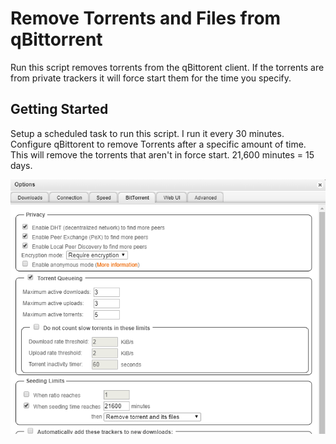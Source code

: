 # Remove Torrents and Files from qBittorrent

Run this script removes torrents from the qBittorent client.  If the torrents are from private trackers it will force start them for the time you specify.

## Getting Started

Setup a scheduled task to run this script.  I run it every 30 minutes.  Configure qBittorent to remove Torrents after a specific amount of time.  This will remove the torrents that aren't in force start.  21,600‬ minutes = 15 days.

![Image of qBittorent Options](./qBittorent%20Options.png)
